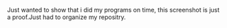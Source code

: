 Just wanted to show that i did my programs on time, this screenshot is just a proof.Just had to organize my repositry.

